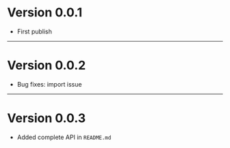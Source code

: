 # Version 0.0.1
* First publish

---

# Version 0.0.2
* Bug fixes: import issue

---

# Version 0.0.3
* Added complete API in `README.md`
